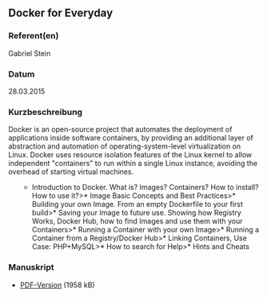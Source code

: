 
 
## Docker for Everyday


### Referent(en)
 Gabriel Stein

### Datum
 28.03.2015

### Kurzbeschreibung
Docker is an open-source project that automates the deployment of applications inside software containers, by providing an additional layer of abstraction and automation of operating-system-level virtualization on Linux. Docker uses resource isolation features of the Linux kernel to allow independent "containers" to run within a single Linux instance, avoiding the overhead of starting virtual machines.<ol>
* Introduction to Docker. What is? Images? Containers? How to install? How to use it?>* Image Basic Concepts and Best Practices>* Building your own Image. From an empty Dockerfile to your first build>* Saving your Image to future use. Showing how Registry Works, Docker Hub,
how to find Images and use them with your Containers>* Running a Container with your own Image>* Running a Container from a Registry/Docker Hub>* Linking Containers, Use Case: PHP+MySQL>* How to search for Help>* Hints and Cheats</ol>

### Manuskript

          
* [PDF-Version](/download/Vortraege/Docker_LIT_2015.pdf) (1958 kB)
                 
      
  

